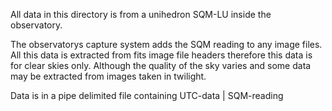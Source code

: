 
All data in this directory is from a unihedron SQM-LU inside the observatory.

The observatorys capture system adds the SQM reading to any image files. All this data is extracted from fits image file headers therefore this data is for clear skies only. Although the quality of the sky varies and some data may be extracted from images taken in twilight.

Data is in a pipe delimited file containing UTC-data | SQM-reading



